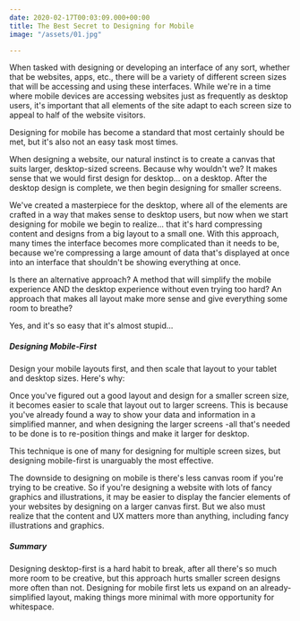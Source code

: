 ```yaml
---
date: 2020-02-17T00:03:09.000+00:00
title: The Best Secret to Designing for Mobile
image: "/assets/01.jpg"

---
```

When tasked with designing or developing an interface of any sort, whether that be websites, apps, etc., there will be a variety of different screen sizes that will be accessing and using these interfaces. While we're in a time where mobile devices are accessing websites just as frequently as desktop users, it's important that all elements of the site adapt to each screen size to appeal to half of the website visitors.

Designing for mobile has become a standard that most certainly should be met, but it's also not an easy task most times.

When designing a website, our natural instinct is to create a canvas that suits larger, desktop-sized screens. Because why wouldn't we? It makes sense that we would first design for desktop... on a desktop. After the desktop design is complete, we then begin designing for smaller screens.

We've created a masterpiece for the desktop, where all of the elements are crafted in a way that makes sense to desktop users, but now when we start designing for mobile we begin to realize... that it's hard compressing content and designs from a big layout to a small one. With this approach, many times the interface becomes more complicated than it needs to be, because we're compressing a large amount of data that's displayed at once into an interface that shouldn't be showing everything at once.

Is there an alternative approach? A method that will simplify the mobile experience AND the desktop experience without even trying too hard? An approach that makes all layout make more sense and give everything some room to breathe?

Yes, and it's so easy that it's almost stupid...

##### Designing Mobile-First

Design your mobile layouts first, and then scale that layout to your tablet and desktop sizes. Here's why:

Once you've figured out a good layout and design for a smaller screen size, it becomes easier to scale that layout out to larger screens. This is because you've already found a way to show your data and information in a simplified manner, and when designing the larger screens -all that's needed to be done is to re-position things and make it larger for desktop.

This technique is one of many for designing for multiple screen sizes, but designing mobile-first is unarguably the most effective.

The downside to designing on mobile is there's less canvas room if you're trying to be creative. So if you're designing a website with lots of fancy graphics and illustrations, it may be easier to display the fancier elements of your websites by designing on a larger canvas first. But we also must realize that the content and UX matters more than anything, including fancy illustrations and graphics.

##### Summary

Designing desktop-first is a hard habit to break, after all there's so much more room to be creative, but this approach hurts smaller screen designs more often than not. Designing for mobile first lets us expand on an already-simplified layout, making things more minimal with more opportunity for whitespace.